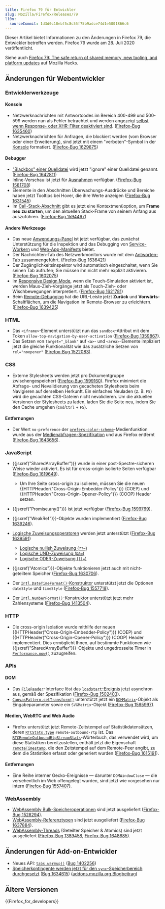 ```yaml
---
title: Firefox 79 für Entwickler
slug: Mozilla/Firefox/Releases/79
l10n:
  sourceCommit: 1d3d0c10ebf5c8c55f75b9adce74d1e5001866c6
---
```


Dieser Artikel bietet Informationen zu den Änderungen in Firefox 79, die Entwickler betreffen werden. Firefox 79 wurde am 28. Juli 2020 veröffentlicht.

Siehe auch [Firefox 79: The safe return of shared memory, new tooling, and platform updates](https://hacks.mozilla.org/2020/07/firefox-79/) auf Mozilla Hacks.

## Änderungen für Webentwickler

### Entwicklerwerkzeuge

#### Konsole

- Netzwerknachrichten mit Antwortcodes im Bereich 400-499 und 500-599 werden nun als Fehler betrachtet und werden angezeigt [selbst wenn Response- oder XHR-Filter deaktiviert sind](https://firefox-source-docs.mozilla.org/devtools-user/web_console/console_messages/index.html#filtering-by-category). ([Firefox-Bug 1635460](https://bugzil.la/1635460))
- Netzwerknachrichten für Anfragen, die blockiert werden (vom Browser oder einer Erweiterung), sind jetzt mit einem "verboten"-Symbol in der [Konsole](https://firefox-source-docs.mozilla.org/devtools-user/web_console/console_messages/index.html) formatiert. ([Firefox-Bug 1629875](https://bugzil.la/1629875))

#### Debugger

- ["Blackbox" einer Quelldatei](https://firefox-source-docs.mozilla.org/devtools-user/debugger/how_to/ignoring_sources/index.html) wird jetzt "ignore" einer Quelldatei genannt. ([Firefox-Bug 1642811](https://bugzil.la/1642811))
- Inline-Vorschau ist jetzt für [Ausnahmen](https://firefox-source-docs.mozilla.org/devtools-user/debugger/how_to/breaking_on_exceptions/index.html) verfügbar. ([Firefox-Bug 1581708](https://bugzil.la/1581708))
- Elemente in den Abschnitten Überwachungs-Ausdrücke und Bereiche haben jetzt Tooltips bei Hover, die ihre Werte anzeigen ([Firefox-Bug 1631545](https://bugzil.la/1631545))
- Im [Call-Stack-Abschnitt](https://firefox-source-docs.mozilla.org/devtools-user/debugger/ui_tour/index.html#call-stack) gibt es jetzt eine Kontextmenüoption, um **Frame neu zu starten**, um den aktuellen Stack-Frame von seinem Anfang aus auszuführen. ([Firefox-Bug 1594467](https://bugzil.la/1594467))

#### Andere Werkzeuge

- Das neue [Anwendungs-Panel](https://firefox-source-docs.mozilla.org/devtools-user/application/index.html) ist jetzt verfügbar, das zunächst Unterstützung für die Inspektion und das Debugging von [Service-Workern](/de/docs/Web/API/Service_Worker_API) und [Web-App-Manifests](/de/docs/Web/Progressive_web_apps/Manifest) bietet.
- Der Nachrichten-Tab des Netzwerkmonitors wurde mit dem [Antworten-Tab](https://firefox-source-docs.mozilla.org/devtools-user/network_monitor/request_details/index.html#response-tab) zusammengeführt. ([Firefox-Bug 1636421](https://bugzil.la/1636421))
- Der Zugänglichkeitsinspektor wird automatisch eingeschaltet, wenn Sie seinen Tab aufrufen; Sie müssen ihn nicht mehr explizit aktivieren. ([Firefox-Bug 1602075](https://bugzil.la/1602075))
- Im [Responsive Design Mode](https://firefox-source-docs.mozilla.org/devtools-user/responsive_design_mode/index.html#controlling-responsive-design-mode), wenn die Touch-Simulation aktiviert ist, werden Maus-Zieh-Vorgänge jetzt als Touch-Zieh- oder Wischbewegungen interpretiert. ([Firefox-Bug 1621781](https://bugzil.la/1621781))
- Beim [Remote-Debugging](https://firefox-source-docs.mozilla.org/devtools-user/about_colon_debugging/index.html#connecting-to-a-remote-device) hat die URL-Leiste jetzt **Zurück** und **Vorwärts**-Schaltflächen, um die Navigation im Remote-Browser zu erleichtern. ([Firefox-Bug 1639425](https://bugzil.la/1639425))

### HTML

- Das `<iframe>`-Element unterstützt nun das `sandbox`-Attribut mit dem Token `allow-top-navigation-by-user-activation` ([Firefox-Bug 1359867](https://bugzil.la/1359867)).
- Das Setzen von `target="_blank"` auf `<a>`- und `<area>`-Elemente impliziert jetzt die gleiche Funktionalität wie das zusätzliche Setzen von `rel="noopener"` ([Firefox-Bug 1522083](https://bugzil.la/1522083)).

### CSS

- Externe Stylesheets werden jetzt pro Dokumentgruppe zwischengespeichert ([Firefox-Bug 1599160](https://bugzil.la/1599160)). Firefox minimiert die Abfrage- und Nevalidierung von gecacheten Stylesheets beim Navigieren auf derselben Herkunft. Ein einfaches Neuladen (z. B. `F5`) wird die gecachten CSS-Dateien nicht nevalidieren. Um die aktuellen Versionen der Stylesheets zu laden, laden Sie die Seite neu, indem Sie den Cache umgehen (`Cmd`/`Ctrl` + `F5`).

#### Entfernungen

- Der Wert `no-preference` der [`prefers-color-scheme`](/de/docs/Web/CSS/@media/prefers-color-scheme)-Medienfunktion wurde aus der [Medienabfragen-Spezifikation](https://drafts.csswg.org/mediaqueries-5/#descdef-media-prefers-color-scheme) und aus Firefox entfernt ([Firefox-Bug 1643656](https://bugzil.la/1643656)).

### JavaScript

- {{jsxref("SharedArrayBuffer")}} wurde in einer post-Spectre-sicheren Weise wieder aktiviert. Es ist für cross-origin isolierte Seiten verfügbar ([Firefox-Bug 1619649](https://bugzil.la/1619649)).
  - Um Ihre Seite cross-origin zu isolieren, müssen Sie die neuen {{HTTPHeader("Cross-Origin-Embedder-Policy")}} (COEP) und {{HTTPHeader("Cross-Origin-Opener-Policy")}} (COOP) Header setzen.

- {{jsxref("Promise.any()")}} ist jetzt verfügbar ([Firefox-Bug 1599769](https://bugzil.la/1599769)).
- {{jsxref("WeakRef")}}-Objekte wurden implementiert ([Firefox-Bug 1639246](https://bugzil.la/1639246)).
- [Logische Zuweisungsoperatoren](https://github.com/tc39/proposal-logical-assignment) werden jetzt unterstützt ([Firefox-Bug 1639591](https://bugzil.la/1639591))
  - [Logische nullish Zuweisung (`??=`)](/de/docs/Web/JavaScript/Reference/Operators/Nullish_coalescing_assignment)
  - [Logische UND-Zuweisung (`&&=`)](/de/docs/Web/JavaScript/Reference/Operators/Logical_AND_assignment)
  - [Logische ODER-Zuweisung (`||=`)](/de/docs/Web/JavaScript/Reference/Operators/Logical_OR_assignment)

- {{jsxref("Atomics")}}-Objekte funktionieren jetzt auch mit nicht-geteiltem Speicher ([Firefox-Bug 1630706](https://bugzil.la/1630706)).
- Der [`Intl.DateTimeFormat()`-Konstruktor](/de/docs/Web/JavaScript/Reference/Global_Objects/Intl/DateTimeFormat/DateTimeFormat) unterstützt jetzt die Optionen `dateStyle` und `timeStyle` ([Firefox-Bug 1557718](https://bugzil.la/1557718)).
- Der [`Intl.NumberFormat()`-Konstruktor](/de/docs/Web/JavaScript/Reference/Global_Objects/Intl/NumberFormat/NumberFormat) unterstützt jetzt mehr Zahlensysteme ([Firefox-Bug 1413504](https://bugzil.la/1413504)).

### HTTP

- Die cross-origin Isolation wurde mithilfe der neuen {{HTTPHeader("Cross-Origin-Embedder-Policy")}} (COEP) und {{HTTPHeader("Cross-Origin-Opener-Policy")}} (COOP) Header implementiert. Dies ermöglicht Ihnen, auf bestimmte Funktionen wie {{jsxref("SharedArrayBuffer")}}-Objekte und ungedrosselte Timer in [`Performance.now()`](/de/docs/Web/API/Performance/now) zuzugreifen.

### APIs

#### DOM

- Das [`FileReader`](/de/docs/Web/API/FileReader)-Interface löst das [`loadstart`-Ereignis](/de/docs/Web/API/FileReader/loadstart_event) jetzt asynchron aus, gemäß der Spezifikation ([Firefox-Bug 1502403](https://bugzil.la/1502403)).
- [`CanvasPattern.setTransform()`](/de/docs/Web/API/CanvasPattern/setTransform) unterstützt jetzt ein [`DOMMatrix`](/de/docs/Web/API/DOMMatrix)-Objekt als Eingabeparameter sowie ein `SVGMatrix`-Objekt ([Firefox-Bug 1565997](https://bugzil.la/1565997)).

#### Medien, WebRTC und Web Audio

- Firefox unterstützt jetzt Remote-Zeitstempel auf Statistikdatensätzen, deren [`RTCStats.type`](/de/docs/Web/API/RTCStatsReport) `remote-outbound-rtp` ist. Das [`RTCRemoteOutboundRtpStreamStats`](/de/docs/Web/API/RTCRemoteOutboundRtpStreamStats)-Wörterbuch, das verwendet wird, um diese Statistiken bereitzustellen, enthält jetzt die Eigenschaft [`remoteTimestamp`](/de/docs/Web/API/RTCRemoteOutboundRtpStreamStats/remoteTimestamp), die den Zeitstempel auf dem Remote-Peer angibt, zu dem die Statistiken erfasst oder generiert wurden ([Firefox-Bug 1615191](https://bugzil.la/1615191)).

#### Entfernungen

- Eine Reihe interner Gecko-Ereignisse — darunter `DOMWindowClose` — die versehentlich im Web offengelegt wurden, sind jetzt wie vorgesehen nur intern ([Firefox-Bug 1557407](https://bugzil.la/1557407)).

### WebAssembly

- [WebAssembly Bulk-Speicheroperationen](/de/docs/WebAssembly/Guides/Understanding_the_text_format#bulk_memory_operations) sind jetzt ausgeliefert ([Firefox-Bug 1528294](https://bugzil.la/1528294)).
- [WebAssembly-Referenztypen](/de/docs/WebAssembly/Guides/Understanding_the_text_format#reference_types) sind jetzt ausgeliefert ([Firefox-Bug 1637884](https://bugzil.la/1637884)).
- [WebAssembly-Threads](/de/docs/WebAssembly/Guides/Understanding_the_text_format#webassembly_threads) (Geteilter Speicher & Atomics) sind jetzt ausgeliefert ([Firefox-Bug 1389458](https://bugzil.la/1389458), [Firefox-Bug 1648685](https://bugzil.la/1648685)).

## Änderungen für Add-on-Entwickler

- Neues API: [`tabs.warmup()`](/de/docs/Mozilla/Add-ons/WebExtensions/API/tabs/warmup) ([Bug 1402256](https://bugzil.la/1402256))
- [Speicherkontingente werden jetzt für den `sync`-Speicherbereich durchgesetzt](/de/docs/Mozilla/Add-ons/WebExtensions/API/storage/sync#storage_quotas_for_sync_data) ([Bug 1634615](https://bugzil.la/1634615)) ([addons.mozilla.org Blogbeitrag](https://blog.mozilla.org/addons/2020/07/09/changes-to-storage-sync-in-firefox-79/))

## Ältere Versionen

{{Firefox_for_developers}}
